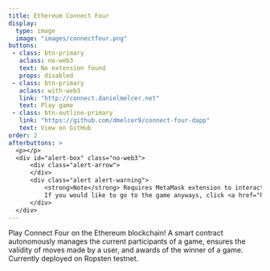 ```yaml
---
title: Ethereum Connect Four
display:
  type: image
  image: "images/connectfour.png"
buttons:
 - class: btn-primary
   aclass: no-web3
   text: No extension found
   props: disabled
 - class: btn-primary
   aclass: with-web3
   link: "http://connect.danielmelcer.net"
   text: Play game
 - class: btn-outline-primary
   link: "https://github.com/dmelcer9/connect-four-dapp"
   text: View on GitHub
order: 2
afterbuttons: >
  <p></p>
  <div id="alert-box" class="no-web3">
      <div class="alert-arrow">
      </div>
      <div class="alert alert-warning">
          <strong>Note</strong> Requires MetaMask extension to interact with the application. 
          If you would like to go to the game anyways, click <a href="http://connect.danielmelcer.net">here</a>.
      </div>
  </div>
---
```



 Play Connect Four on the Ethereum blockchain! A smart contract autonomously manages the current participants of a game, ensures
the validity of moves made by a user, and awards of the winner of a game. Currently deployed
on Ropsten testnet.


